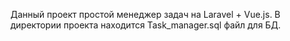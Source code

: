 Данный проект простой менеджер задач на Laravel + Vue.js.
В директории проекта находится Task_manager.sql файл для БД.

